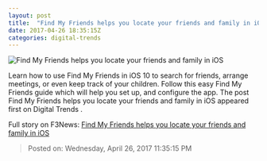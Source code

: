 ```yaml
---
layout: post
title:  "Find My Friends helps you locate your friends and family in iOS"
date: 2017-04-26 18:35:15Z
categories: digital-trends
---
```


![Find My Friends helps you locate your friends and family in iOS](http://icdn4.digitaltrends.com/image/woman-using-smartphone-1200x630-c.jpg)

Learn how to use Find My Friends in iOS 10 to search for friends, arrange meetings, or even keep track of your children. Follow this easy Find My Friends guide which will help you set up, and configure the app. The post Find My Friends helps you locate your friends and family in iOS appeared first on Digital Trends .


Full story on F3News: [Find My Friends helps you locate your friends and family in iOS](http://www.f3nws.com/n/tDgbjH)

> Posted on: Wednesday, April 26, 2017 11:35:15 PM
